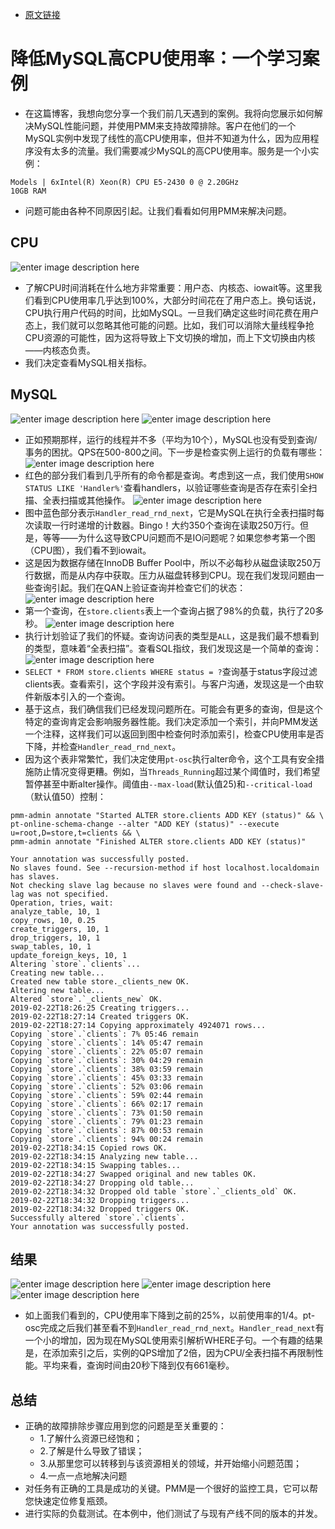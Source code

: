 - [原文链接](https://www.percona.com/blog/2019/03/07/reducing-high-cpu-on-mysql-a-case-study/)


# 降低MySQL高CPU使用率：一个学习案例
- 在这篇博客，我想向您分享一个我们前几天遇到的案例。我将向您展示如何解决MySQL性能问题，并使用PMM来支持故障排除。客户在他们的一个MySQL实例中发现了线性的高CPU使用率，但并不知道为什么，因为应用程序没有太多的流量。我们需要减少MySQL的高CPU使用率。服务是一个小实例：
```
Models | 6xIntel(R) Xeon(R) CPU E5-2430 0 @ 2.20GHz
10GB RAM
```
- 问题可能由各种不同原因引起。让我们看看如何用PMM来解决问题。

## CPU
![enter image description here](https://www.percona.com/blog/wp-content/uploads/2019/02/Screen-Shot-2019-02-22-at-15.52.58.png)
- 了解CPU时间消耗在什么地方非常重要：用户态、内核态、iowait等。这里我们看到CPU使用率几乎达到100%，大部分时间花在了用户态上。换句话说，CPU执行用户代码的时间，比如MySQL。一旦我们确定这些时间花费在用户态上，我们就可以忽略其他可能的问题。比如，我们可以消除大量线程争抢CPU资源的可能性，因为这将导致上下文切换的增加，而上下文切换由内核——内核态负责。
- 我们决定查看MySQL相关指标。

## MySQL
![enter image description here](https://www.percona.com/blog/wp-content/uploads/2019/02/Screen-Shot-2019-02-22-at-16.03.33.png)
![enter image description here](https://www.percona.com/blog/wp-content/uploads/2019/02/Screen-Shot-2019-02-22-at-16.03.47.png)
- 正如预期那样，运行的线程并不多（平均为10个），MySQL也没有受到查询/事务的困扰。QPS在500-800之间。下一步是检查实例上运行的负载有哪些：
![enter image description here](https://www.percona.com/blog/wp-content/uploads/2019/02/Screen-Shot-2019-02-22-at-16.14.29.png)
- 红色的部分我们看到几乎所有的命令都是查询。考虑到这一点，我们使用`SHOW STATUS LIKE 'Handler%'`查看handlers，以验证哪些查询是否存在索引全扫描、全表扫描或其他操作。
![enter image description here](https://www.percona.com/blog/wp-content/uploads/2019/02/Screen-Shot-2019-02-22-at-16.17.57.png)
- 图中蓝色部分表示`Handler_read_rnd_next`，它是MySQL在执行全表扫描时每次读取一行时递增的计数器。Bingo！大约350个查询在读取250万行。但是，等等——为什么这导致CPU问题而不是IO问题呢？如果您参考第一个图（CPU图），我们看不到iowait。
- 这是因为数据存储在InnoDB Buffer Pool中，所以不必每秒从磁盘读取250万行数据，而是从内存中获取。压力从磁盘转移到CPU。现在我们发现问题由一些查询引起。我们在QAN上验证查询并检查它们的状态：
![enter image description here](https://www.percona.com/blog/wp-content/uploads/2019/02/Screen-Shot-2019-02-22-at-15.25.35-1024x70.png)
- 第一个查询，在`store.clients`表上一个查询占据了98%的负载，执行了20多秒。
![enter image description here](https://www.percona.com/blog/wp-content/uploads/2019/02/Screen-Shot-2019-02-22-at-16.31.57.png)
- 执行计划验证了我们的怀疑。查询访问表的类型是`ALL`，这是我们最不想看到的类型，意味着“全表扫描”。查看SQL指纹，我们发现这是一个简单的查询：
![enter image description here](https://www.percona.com/blog/wp-content/uploads/2019/02/Screen-Shot-2019-02-22-at-16.34.35.png)
- `SELECT * FROM store.clients WHERE status = ?`查询基于status字段过滤clients表。查看索引，这个字段并没有索引。与客户沟通，发现这是一个由软件新版本引入的一个查询。
- 基于这点，我们确信我们已经发现问题所在。可能会有更多的查询，但是这个特定的查询肯定会影响服务器性能。我们决定添加一个索引，并向PMM发送一个注释，这样我们可以返回到图中检查何时添加索引，检查CPU使用率是否下降，并检查`Handler_read_rnd_next`。
- 因为这个表非常繁忙，我们决定使用`pt-osc`执行alter命令，这个工具有安全措施防止情况变得更糟。例如，当`Threads_Running`超过某个阈值时，我们希望暂停甚至中断alter操作。阈值由`--max-load`(默认值25)和`--critical-load`（默认值50）控制：
```
pmm-admin annotate "Started ALTER store.clients ADD KEY (status)" && \
pt-online-schema-change --alter "ADD KEY (status)" --execute u=root,D=store,t=clients && \
pmm-admin annotate "Finished ALTER store.clients ADD KEY (status)"

Your annotation was successfully posted.
No slaves found. See --recursion-method if host localhost.localdomain has slaves.
Not checking slave lag because no slaves were found and --check-slave-lag was not specified.
Operation, tries, wait:
analyze_table, 10, 1
copy_rows, 10, 0.25
create_triggers, 10, 1
drop_triggers, 10, 1
swap_tables, 10, 1
update_foreign_keys, 10, 1
Altering `store`.`clients`...
Creating new table...
Created new table store._clients_new OK.
Altering new table...
Altered `store`.`_clients_new` OK.
2019-02-22T18:26:25 Creating triggers...
2019-02-22T18:27:14 Created triggers OK.
2019-02-22T18:27:14 Copying approximately 4924071 rows...
Copying `store`.`clients`: 7% 05:46 remain
Copying `store`.`clients`: 14% 05:47 remain
Copying `store`.`clients`: 22% 05:07 remain
Copying `store`.`clients`: 30% 04:29 remain
Copying `store`.`clients`: 38% 03:59 remain
Copying `store`.`clients`: 45% 03:33 remain
Copying `store`.`clients`: 52% 03:06 remain
Copying `store`.`clients`: 59% 02:44 remain
Copying `store`.`clients`: 66% 02:17 remain
Copying `store`.`clients`: 73% 01:50 remain
Copying `store`.`clients`: 79% 01:23 remain
Copying `store`.`clients`: 87% 00:53 remain
Copying `store`.`clients`: 94% 00:24 remain
2019-02-22T18:34:15 Copied rows OK.
2019-02-22T18:34:15 Analyzing new table...
2019-02-22T18:34:15 Swapping tables...
2019-02-22T18:34:27 Swapped original and new tables OK.
2019-02-22T18:34:27 Dropping old table...
2019-02-22T18:34:32 Dropped old table `store`.`_clients_old` OK.
2019-02-22T18:34:32 Dropping triggers...
2019-02-22T18:34:32 Dropped triggers OK.
Successfully altered `store`.`clients`.
Your annotation was successfully posted.
```

## 结果
![enter image description here](https://www.percona.com/blog/wp-content/uploads/2019/02/Screen-Shot-2019-02-22-at-16.45.34.png)
![enter image description here](https://www.percona.com/blog/wp-content/uploads/2019/02/Screen-Shot-2019-02-22-at-16.46.36.png)
![enter image description here](https://www.percona.com/blog/wp-content/uploads/2019/02/Screen-Shot-2019-02-22-at-16.46.10.png)

- 如上面我们看到的，CPU使用率下降到之前的25%，以前使用率的1/4。pt-osc完成之后我们甚至看不到`Handler_read_rnd_next`。`Handler_read_next`有一个小的增加，因为现在MySQL使用索引解析WHERE子句。一个有趣的结果是，在添加索引之后，实例的QPS增加了2倍，因为CPU/全表扫描不再限制性能。平均来看，查询时间由20秒下降到仅有661毫秒。

## 总结
- 正确的故障排除步骤应用到您的问题是至关重要的：
	- 1.了解什么资源已经饱和；
	- 2.了解是什么导致了错误；
	- 3.从那里您可以转移到与该资源相关的领域，并开始缩小问题范围；
	- 4.一点一点地解决问题
- 对任务有正确的工具是成功的关键。PMM是一个很好的监控工具，它可以帮您快速定位修复瓶颈。
- 进行实际的负载测试。在本例中，他们测试了与现有产线不同的版本的并发。
